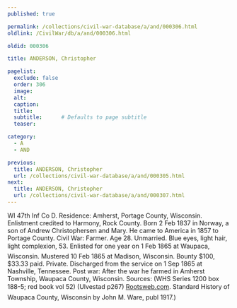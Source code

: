 ```yaml
---
published: true

permalink: /collections/civil-war-database/a/and/000306.html
oldlink: /CivilWar/db/a/and/000306.html

oldid: 000306

title: ANDERSON, Christopher

pagelist:
  exclude: false
  order: 306
  image: 
  alt:
  caption:
  title:
  subtitle:      # Defaults to page subtitle
  teaser:

category: 
  - A 
  - AND

previous:
  title: ANDERSON, Christopher
  url: /collections/civil-war-database/a/and/000305.html  
next:
  title: ANDERSON, Christopher
  url: /collections/civil-war-database/a/and/000307.html   
---
```

WI 47th Inf Co D. Residence: Amherst, Portage County, Wisconsin. Enlistment credited to Harmony, Rock County. Born 2 Feb 1837 in Norway, a son of Andrew Christophersen and Mary. He came to America in 1857 to Portage County. Civil War: Farmer. Age 28. Unmarried. Blue eyes, light hair, light complexion, 5&#146;3&#148;. Enlisted for one year on 1 Feb 1865 at Waupaca, Wisconsin. Mustered 10 Feb 1865 at Madison, Wisconsin. Bounty $100, $33.33 paid. Private. Discharged from the service on 1 Sep 1865 at Nashville, Tennessee. Post war: After the war he farmed in Amherst Township, Waupaca County, Wisconsin. Sources: (WHS Series 1200 box 188-5; red book vol 52) (Ulvestad p267) [Rootsweb.com](http://Rootsweb.com/). &#147;Standard History of Waupaca County, Wisconsin&#148; by John M. Ware, publ 1917.)